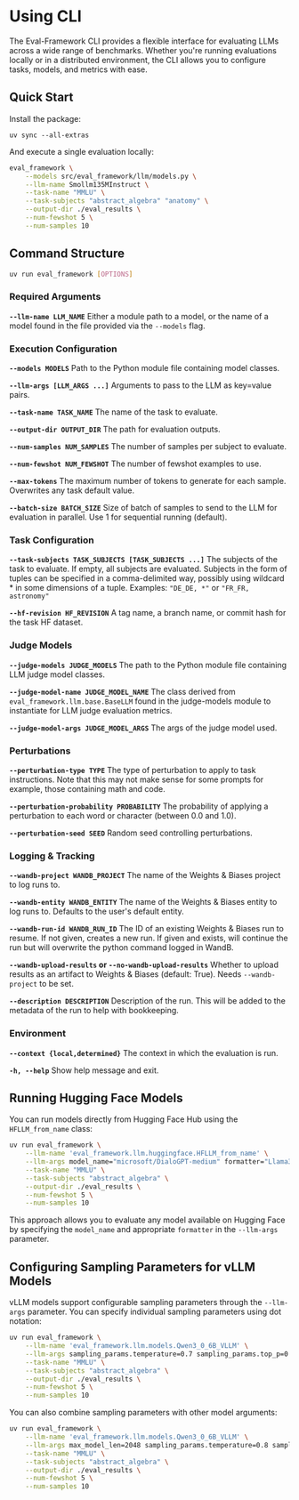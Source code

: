 # Using CLI

The Eval-Framework CLI provides a flexible interface for evaluating LLMs across a wide range of benchmarks. Whether you're running evaluations locally or in a distributed environment, the CLI allows you to configure tasks, models, and metrics with ease.

## Quick Start

Install the package:

```
uv sync --all-extras
```

And execute a single evaluation locally:

```bash
eval_framework \
    --models src/eval_framework/llm/models.py \
    --llm-name Smollm135MInstruct \
    --task-name "MMLU" \
    --task-subjects "abstract_algebra" "anatomy" \
    --output-dir ./eval_results \
    --num-fewshot 5 \
    --num-samples 10
```

## Command Structure

```bash
uv run eval_framework [OPTIONS]
```

### Required Arguments

**`--llm-name LLM_NAME`**
Either a module path to a model, or the name of a model found in the file provided via the `--models` flag.

### Execution Configuration

**`--models MODELS`**
Path to the Python module file containing model classes.

**`--llm-args [LLM_ARGS ...]`**
Arguments to pass to the LLM as key=value pairs.

**`--task-name TASK_NAME`**
The name of the task to evaluate.

**`--output-dir OUTPUT_DIR`**
The path for evaluation outputs.

**`--num-samples NUM_SAMPLES`**
The number of samples per subject to evaluate.

**`--num-fewshot NUM_FEWSHOT`**
The number of fewshot examples to use.

**`--max-tokens`**
The maximum number of tokens to generate for each sample. Overwrites any task default value.

**`--batch-size BATCH_SIZE`**
Size of batch of samples to send to the LLM for evaluation in parallel. Use 1 for sequential running (default).

### Task Configuration

**`--task-subjects TASK_SUBJECTS [TASK_SUBJECTS ...]`**
The subjects of the task to evaluate. If empty, all subjects are evaluated. Subjects in the form of tuples can be specified in a comma-delimited way, possibly using wildcard * in some dimensions of a tuple.
Examples: `"DE_DE, *"` or `"FR_FR, astronomy"`

**`--hf-revision HF_REVISION`**
A tag name, a branch name, or commit hash for the task HF dataset.

### Judge Models

**`--judge-models JUDGE_MODELS`**
The path to the Python module file containing LLM judge model classes.

**`--judge-model-name JUDGE_MODEL_NAME`**
The class derived from `eval_framework.llm.base.BaseLLM` found in the judge-models module to instantiate for LLM judge evaluation metrics.

**`--judge-model-args JUDGE_MODEL_ARGS`**
The args of the judge model used.

### Perturbations

**`--perturbation-type TYPE`**
The type of perturbation to apply to task instructions. Note that this may not make sense for some prompts for example, those containing math and code.

**`--perturbation-probability PROBABILITY`**
The probability of applying a perturbation to each word or character (between 0.0 and 1.0).

**`--perturbation-seed SEED`**
Random seed controlling perturbations.

### Logging & Tracking

**`--wandb-project WANDB_PROJECT`**
The name of the Weights & Biases project to log runs to.

**`--wandb-entity WANDB_ENTITY`**
The name of the Weights & Biases entity to log runs to. Defaults to the user's default entity.

**`--wandb-run-id WANDB_RUN_ID`**
The ID of an existing Weights & Biases run to resume. If not given, creates a new run. If given and exists, will continue the run but will overwrite the python command logged in WandB.

**`--wandb-upload-results` or `--no-wandb-upload-results`**
Whether to upload results as an artifact to Weights & Biases (default: True). Needs `--wandb-project` to be set.

**`--description DESCRIPTION`**
Description of the run. This will be added to the metadata of the run to help with bookkeeping.

### Environment

**`--context {local,determined}`**
The context in which the evaluation is run.

**`-h, --help`**
Show help message and exit.

## Running Hugging Face Models

You can run models directly from Hugging Face Hub using the `HFLLM_from_name` class:

```bash
uv run eval_framework \
    --llm-name 'eval_framework.llm.huggingface.HFLLM_from_name' \
    --llm-args model_name="microsoft/DialoGPT-medium" formatter="Llama3Formatter" \
    --task-name "MMLU" \
    --task-subjects "abstract_algebra" \
    --output-dir ./eval_results \
    --num-fewshot 5 \
    --num-samples 10
```

This approach allows you to evaluate any model available on Hugging Face by specifying the `model_name` and appropriate `formatter` in the `--llm-args` parameter.

## Configuring Sampling Parameters for vLLM Models

vLLM models support configurable sampling parameters through the `--llm-args` parameter. You can specify individual sampling parameters using dot notation:

```bash
uv run eval_framework \
    --llm-name 'eval_framework.llm.models.Qwen3_0_6B_VLLM' \
    --llm-args sampling_params.temperature=0.7 sampling_params.top_p=0.95 sampling_params.max_tokens=150 \
    --task-name "MMLU" \
    --task-subjects "abstract_algebra" \
    --output-dir ./eval_results \
    --num-fewshot 5 \
    --num-samples 10
```

You can also combine sampling parameters with other model arguments:

```bash
uv run eval_framework \
    --llm-name 'eval_framework.llm.models.Qwen3_0_6B_VLLM' \
    --llm-args max_model_len=2048 sampling_params.temperature=0.8 sampling_params.top_p=0.9 \
    --task-name "MMLU" \
    --task-subjects "abstract_algebra" \
    --output-dir ./eval_results \
    --num-fewshot 5 \
    --num-samples 10
```
